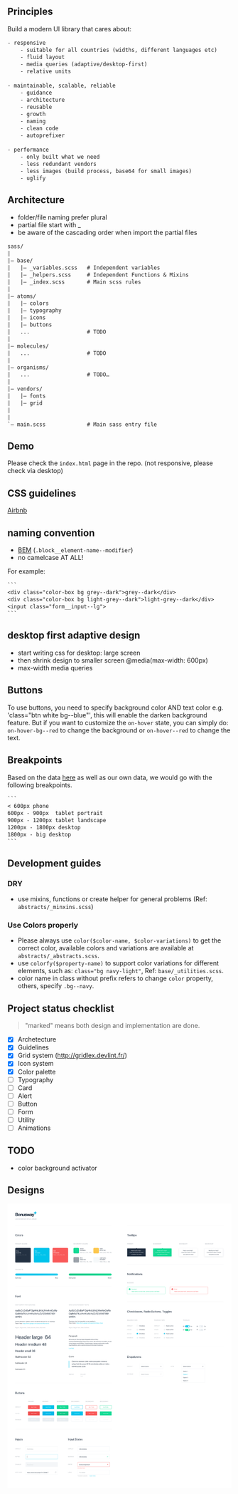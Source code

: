 ## Principles

Build a modern UI library that cares about:

	- responsive
		- suitable for all countries (widths, different languages etc)
		- fluid layout
		- media queries (adaptive/desktop-first)
		- relative units

	- maintainable, scalable, reliable
		- guidance
		- architecture
		- reusable
		- growth
		- naming
		- clean code
		- autoprefixer
	
	- performance
		- only built what we need
		- less redundant vendors
		- less images (build process, base64 for small images)
		- uglify


##  Architecture 

- folder/file naming prefer plural
- partial file start with _
- be aware of the cascading order when import the partial files

```
sass/
|
|– base/
|   |– _variables.scss   # Independent variables
|   |– _helpers.scss     # Independent Functions & Mixins
|   |– _index.scss       # Main scss rules
|
|– atoms/
|   |– colors
|   |– typography
|   |– icons
|   |– buttons
|   ...                  # TODO
|
|– molecules/
|   ...                  # TODO
|
|– organisms/
|   ...                  # TODO…
|
|– vendors/
|   |– fonts
|   |– grid
|
|
`– main.scss             # Main sass entry file
```

## Demo

Please check the `index.html` page in the repo. (not responsive, please check via desktop)

## CSS guidelines

[Airbnb](https://github.com/airbnb/css)

## naming convention
- [BEM](http://getbem.com/) (`.block__element-name--modifier`)
- no camelcase AT ALL!

For example:

	```
	<div class="color-box bg grey--dark">grey--dark</div>
	<div class="color-box bg light-grey--dark">light-grey--dark</div>
	<input class="form__input--lg">
	```

## desktop first adaptive design

- start writing css for desktop: large screen
- then shrink design to smaller screen
	@media(max-width: 600px)
- max-width media queries


## Buttons

To use buttons, you need to specify background color AND text color e.g. 'class="btn white bg--blue"', this will enable the darken background feature. But if you want to customize the `on-hover` state, you can simply do: `on-hover-bg--red` to change the background or `on-hover--red` to change the text.

## Breakpoints

Based on the data [here](http://gs.statcounter.com/screen-resolution-stats) as well as our own data, we would go with the following breakpoints.

	```
	< 600px phone
    600px - 900px  tablet portrait
    900px - 1200px tablet landscape
    1200px - 1800px desktop
    1800px - big desktop
	```

## Development guides

### DRY
	
- use mixins, functions or create helper for general problems (Ref: `abstracts/_minxins.scss`)

### Use Colors properly

 - Please always use `color($color-name, $color-variations)` to get the correct color, available colors and variations are available at `abstracts/_abstracts.scss`.
 - use `colorfy($property-name)` to support color variations for different elements, such as: `class="bg navy-light"`, Ref: `base/_utilities.scss`.
 - color name in class without prefix refers to change `color` property, others, specify `.bg--navy`.



## Project status checklist

> "marked" means both design and implementation are done.

- [x] Archetecture
- [x] Guidelines
- [x] Grid system (http://gridlex.devlint.fr/)
- [x] Icon system
- [x] Color palette
- [ ] Typography
- [ ] Card
- [ ] Alert
- [ ] Button
- [ ] Form
- [ ] Utility
- [ ] Animations

## TODO
- color background activator


## Designs

![#1](designs/ui-1.png)